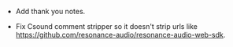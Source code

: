 
- Add thank you notes.

- Fix Csound comment stripper so it doesn't strip urls like https://github.com/resonance-audio/resonance-audio-web-sdk.
